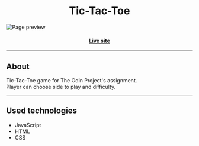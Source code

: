 <h1 align="center">Tic-Tac-Toe</h1>

![Page preview](images/readmeimg.png)

<h4 align="center"><a href="https://samussd.github.io/tictactoe/">Live site</a></h4>

---

## About
Tic-Tac-Toe game for The Odin Project's assignment. <br/>
Player can choose side to play and difficulty. <br/>

---
## Used technologies
- JavaScript
- HTML
- CSS

